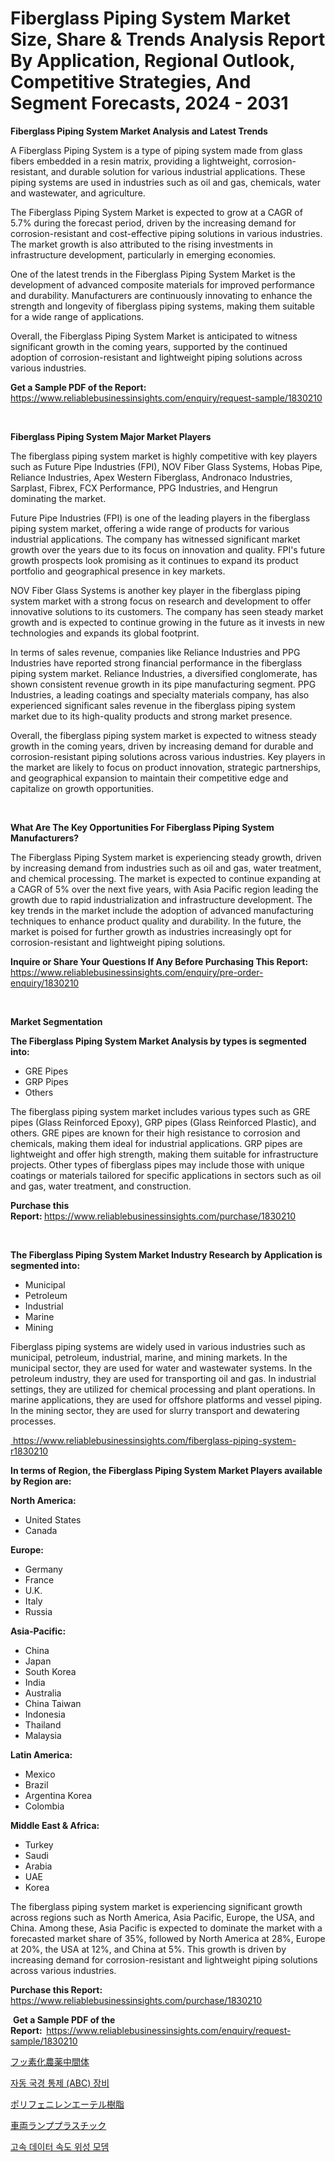 <p><h1>Fiberglass Piping System Market Size, Share & Trends Analysis Report By Application, Regional Outlook, Competitive Strategies, And Segment Forecasts, 2024 - 2031</h1></p><p><strong>Fiberglass Piping System Market Analysis and Latest Trends</strong></p>
<p><p>A Fiberglass Piping System is a type of piping system made from glass fibers embedded in a resin matrix, providing a lightweight, corrosion-resistant, and durable solution for various industrial applications. These piping systems are used in industries such as oil and gas, chemicals, water and wastewater, and agriculture.</p><p>The Fiberglass Piping System Market is expected to grow at a CAGR of 5.7% during the forecast period, driven by the increasing demand for corrosion-resistant and cost-effective piping solutions in various industries. The market growth is also attributed to the rising investments in infrastructure development, particularly in emerging economies.</p><p>One of the latest trends in the Fiberglass Piping System Market is the development of advanced composite materials for improved performance and durability. Manufacturers are continuously innovating to enhance the strength and longevity of fiberglass piping systems, making them suitable for a wide range of applications.</p><p>Overall, the Fiberglass Piping System Market is anticipated to witness significant growth in the coming years, supported by the continued adoption of corrosion-resistant and lightweight piping solutions across various industries.</p></p>
<p><strong>Get a Sample PDF of the Report:&nbsp;</strong> <a href="https://www.reliablebusinessinsights.com/enquiry/request-sample/1830210">https://www.reliablebusinessinsights.com/enquiry/request-sample/1830210</a></p>
<p>&nbsp;</p>
<p><strong>Fiberglass Piping System Major Market Players</strong></p>
<p><p>The fiberglass piping system market is highly competitive with key players such as Future Pipe Industries (FPI), NOV Fiber Glass Systems, Hobas Pipe, Reliance Industries, Apex Western Fiberglass, Andronaco Industries, Sarplast, Fibrex, FCX Performance, PPG Industries, and Hengrun dominating the market. </p><p>Future Pipe Industries (FPI) is one of the leading players in the fiberglass piping system market, offering a wide range of products for various industrial applications. The company has witnessed significant market growth over the years due to its focus on innovation and quality. FPI's future growth prospects look promising as it continues to expand its product portfolio and geographical presence in key markets.</p><p>NOV Fiber Glass Systems is another key player in the fiberglass piping system market with a strong focus on research and development to offer innovative solutions to its customers. The company has seen steady market growth and is expected to continue growing in the future as it invests in new technologies and expands its global footprint.</p><p>In terms of sales revenue, companies like Reliance Industries and PPG Industries have reported strong financial performance in the fiberglass piping system market. Reliance Industries, a diversified conglomerate, has shown consistent revenue growth in its pipe manufacturing segment. PPG Industries, a leading coatings and specialty materials company, has also experienced significant sales revenue in the fiberglass piping system market due to its high-quality products and strong market presence. </p><p>Overall, the fiberglass piping system market is expected to witness steady growth in the coming years, driven by increasing demand for durable and corrosion-resistant piping solutions across various industries. Key players in the market are likely to focus on product innovation, strategic partnerships, and geographical expansion to maintain their competitive edge and capitalize on growth opportunities.</p></p>
<p>&nbsp;</p>
<p><strong>What Are The Key Opportunities For Fiberglass Piping System Manufacturers?</strong></p>
<p><p>The Fiberglass Piping System market is experiencing steady growth, driven by increasing demand from industries such as oil and gas, water treatment, and chemical processing. The market is expected to continue expanding at a CAGR of 5% over the next five years, with Asia Pacific region leading the growth due to rapid industrialization and infrastructure development. The key trends in the market include the adoption of advanced manufacturing techniques to enhance product quality and durability. In the future, the market is poised for further growth as industries increasingly opt for corrosion-resistant and lightweight piping solutions.</p></p>
<p><strong>Inquire or Share Your Questions If Any Before Purchasing This Report:</strong> <a href="https://www.reliablebusinessinsights.com/enquiry/pre-order-enquiry/1830210">https://www.reliablebusinessinsights.com/enquiry/pre-order-enquiry/1830210</a></p>
<p>&nbsp;</p>
<p><strong>Market Segmentation</strong></p>
<p><strong>The Fiberglass Piping System Market Analysis by types is segmented into:</strong></p>
<p><ul><li>GRE Pipes</li><li>GRP Pipes</li><li>Others</li></ul></p>
<p><p>The fiberglass piping system market includes various types such as GRE pipes (Glass Reinforced Epoxy), GRP pipes (Glass Reinforced Plastic), and others. GRE pipes are known for their high resistance to corrosion and chemicals, making them ideal for industrial applications. GRP pipes are lightweight and offer high strength, making them suitable for infrastructure projects. Other types of fiberglass pipes may include those with unique coatings or materials tailored for specific applications in sectors such as oil and gas, water treatment, and construction.</p></p>
<p><strong>Purchase this Report:&nbsp;</strong><a href="https://www.reliablebusinessinsights.com/purchase/1830210">https://www.reliablebusinessinsights.com/purchase/1830210</a></p>
<p>&nbsp;</p>
<p><strong>The Fiberglass Piping System Market Industry Research by Application is segmented into:</strong></p>
<p><ul><li>Municipal</li><li>Petroleum</li><li>Industrial</li><li>Marine</li><li>Mining</li></ul></p>
<p><p>Fiberglass piping systems are widely used in various industries such as municipal, petroleum, industrial, marine, and mining markets. In the municipal sector, they are used for water and wastewater systems. In the petroleum industry, they are used for transporting oil and gas. In industrial settings, they are utilized for chemical processing and plant operations. In marine applications, they are used for offshore platforms and vessel piping. In the mining sector, they are used for slurry transport and dewatering processes.</p></p>
<p><a href="https://www.reliablebusinessinsights.com/fiberglass-piping-system-r1830210">&nbsp;https://www.reliablebusinessinsights.com/fiberglass-piping-system-r1830210</a></p>
<p><strong>In terms of Region, the Fiberglass Piping System Market Players available by Region are:</strong></p>
<p>
    <p> <strong> North America: </strong>
        <ul>
            <li>United States</li>
            <li>Canada</li>
        </ul>
        </p> 
    <p> <strong> Europe: </strong>
        <ul>
            <li>Germany</li>
            <li>France</li>
            <li>U.K.</li>
            <li>Italy</li>
            <li>Russia</li>
        </ul>
        </p> 
    <p> <strong> Asia-Pacific: </strong>
        <ul>
            <li>China</li>
            <li>Japan</li>
            <li>South Korea</li>
            <li>India</li>
            <li>Australia</li>
            <li>China Taiwan</li>
            <li>Indonesia</li>
            <li>Thailand</li>
            <li>Malaysia</li>
        </ul>
        </p> 
    <p> <strong> Latin America: </strong>
        <ul>
            <li>Mexico</li>
            <li>Brazil</li>
            <li>Argentina Korea</li>
            <li>Colombia</li>
        </ul>
        </p> 
    <p> <strong> Middle East & Africa: </strong>
        <ul>
            <li>Turkey</li>
            <li>Saudi</li>
            <li>Arabia</li>
            <li>UAE</li>
            <li>Korea</li>
        </ul>
    </p>
    </p>
<p><p>The fiberglass piping system market is experiencing significant growth across regions such as North America, Asia Pacific, Europe, the USA, and China. Among these, Asia Pacific is expected to dominate the market with a forecasted market share of 35%, followed by North America at 28%, Europe at 20%, the USA at 12%, and China at 5%. This growth is driven by increasing demand for corrosion-resistant and lightweight piping solutions across various industries.</p></p>
<p><strong>Purchase this Report: </strong><a href="https://www.reliablebusinessinsights.com/purchase/1830210">https://www.reliablebusinessinsights.com/purchase/1830210</a></p>
<p>&nbsp;<strong>Get a Sample PDF of the Report:&nbsp;&nbsp;</strong><a href="https://www.reliablebusinessinsights.com/enquiry/request-sample/1830210">https://www.reliablebusinessinsights.com/enquiry/request-sample/1830210</a></p>
<p><strong></strong></p>
<p><p><a href="https://github.com/RodHoppe07/Market-Research-Report-List-2/blob/main/3925602110249.md">フッ素化農薬中間体</a></p><p><a href="https://github.com/Marcosoenrt565736/Market-Research-Report-List-1/blob/main/9601505105010.md">자동 국경 통제 (ABC) 장비</a></p><p><a href="https://medium.com/@elmorunolfsson2023/%E3%83%9D%E3%83%AA%E3%83%95%E3%82%A7%E3%83%8B%E3%83%AC%E3%83%B3%E3%82%A8%E3%83%BC%E3%83%86%E3%83%AB%E6%A8%B9%E8%84%82%E5%B8%82%E5%A0%B4%E3%81%AE%E6%8C%87%E6%A8%99%E3%81%AE%E3%83%87%E3%82%B3%E3%83%BC%E3%83%89-%E5%B8%82%E5%A0%B4%E3%82%B7%E3%82%A7%E3%82%A2-%E3%83%88%E3%83%AC%E3%83%B3%E3%83%89-%E6%88%90%E9%95%B7%E3%83%91%E3%82%BF%E3%83%BC%E3%83%B3-578c78936ee8">ポリフェニレンエーテル樹脂</a></p><p><a href="https://github.com/laurenreichert/Market-Research-Report-List-2/blob/main/1935488110248.md">車両ランププラスチック</a></p><p><a href="https://github.com/brendon65677/Market-Research-Report-List-1/blob/main/9049299105009.md">고속 데이터 속도 위성 모뎀</a></p></p>